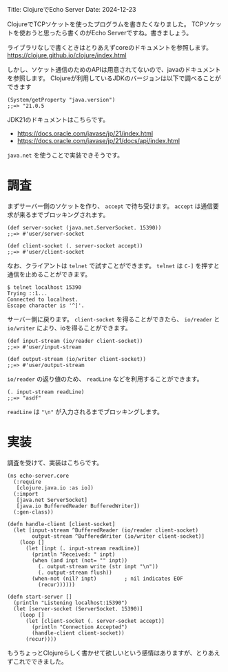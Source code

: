 Title: ClojureでEcho Server
Date: 2024-12-23


ClojureでTCPソケットを使ったプログラムを書きたくなりました。
TCPソケットを使おうと思ったら書くのがEcho Serverですね。書きましょう。

ライブラリなしで書くときはとりあえずcoreのドキュメントを参照します。
<https://clojure.github.io/clojure/index.html>

しかし、ソケット通信のためのAPIは用意されてないので、javaのドキュメントを参照します。
Clojureが利用しているJDKのバージョンは以下で調べることができます

    (System/getProperty "java.version")
    ;;=> "21.0.5

JDK21のドキュメントはこちらです。

-   <https://docs.oracle.com/javase/jp/21/index.html>
-   <https://docs.oracle.com/javase/jp/21/docs/api/index.html>

`java.net` を使うことで実装できそうです。


# 調査

まずサーバー側のソケットを作り、 `accept` で待ち受けます。
`accept` は通信要求が来るまでブロッキングされます。

    (def server-socket (java.net.ServerSocket. 15390))
    ;;=> #'user/server-socket
    
    (def client-socket (. server-socket accept))
    ;;=> #'user/client-socket

なお、クライアントは `telnet` で試すことができます。
`telnet` は `C-]` を押すと通信を止めることができます。

    $ telnet localhost 15390
    Trying ::1...
    Connected to localhost.
    Escape character is '^]'.

サーバー側に戻ります。
`client-socket` を得ることができたら、 `io/reader` と `io/writer` により、ioを得ることができます。

    (def input-stream (io/reader client-socket))
    ;;=> #'user/input-stream
    
    (def output-stream (io/writer client-socket))
    ;;=> #'user/output-stream

`io/reader` の返り値のため、 `readLine` などを利用することができます。

    (. input-stream readLine)
    ;;=> "asdf"

`readLine` は `"\n"` が入力されるまでブロッキングします。


# 実装

調査を受けて、実装はこちらです。

    (ns echo-server.core
      (:require
       [clojure.java.io :as io])
      (:import
       [java.net ServerSocket]
       [java.io BufferedReader BufferedWriter])
      (:gen-class))
    
    (defn handle-client [client-socket]
      (let [input-stream ^BufferedReader (io/reader client-socket)
            output-stream ^BufferedWriter (io/writer client-socket)]
        (loop []
          (let [inpt (. input-stream readLine)]
            (println "Received: " inpt)
            (when (and inpt (not= "" inpt))
              (. output-stream write (str inpt "\n"))
              (. output-stream flush))
            (when-not (nil? inpt)         ; nil indicates EOF
              (recur))))))
    
    (defn start-server []
      (println "Listening localhost:15390")
      (let [server-socket (ServerSocket. 15390)]
        (loop []
          (let [client-socket (. server-socket accept)]
            (println "Connection Accepted")
            (handle-client client-socket))
          (recur))))

もうちょっとClojureらしく書かせて欲しいという感情はありますが、とりあえずこれでできました。

